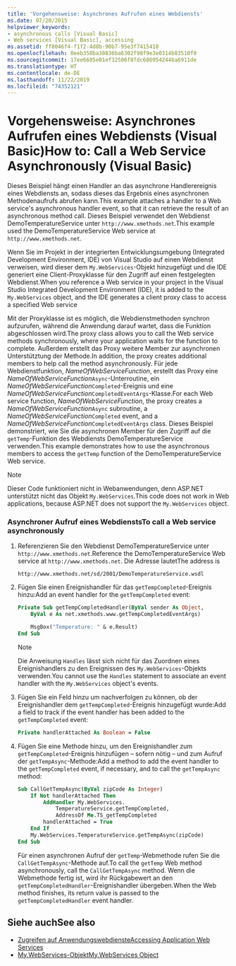 ```yaml
---
title: 'Vorgehensweise: Asynchrones Aufrufen eines Webdiensts'
ms.date: 07/20/2015
helpviewer_keywords:
- asynchronous calls [Visual Basic]
- Web services [Visual Basic], accessing
ms.assetid: ff8046f4-f1f2-4d8b-90b7-95e3f7415418
ms.openlocfilehash: 0eeb358ba38836ba6302f98f9e3e0314b83510f0
ms.sourcegitcommit: 17ee6605e01ef32506f8fdc686954244ba6911de
ms.translationtype: HT
ms.contentlocale: de-DE
ms.lasthandoff: 11/22/2019
ms.locfileid: "74352121"
---
```

# <a name="how-to-call-a-web-service-asynchronously-visual-basic"></a><span data-ttu-id="ef3d6-102">Vorgehensweise: Asynchrones Aufrufen eines Webdiensts (Visual Basic)</span><span class="sxs-lookup"><span data-stu-id="ef3d6-102">How to: Call a Web Service Asynchronously (Visual Basic)</span></span>

<span data-ttu-id="ef3d6-103">Dieses Beispiel hängt einen Handler an das asynchrone Handlerereignis eines Webdiensts an, sodass dieses das Ergebnis eines asynchronen Methodenaufrufs abrufen kann.</span><span class="sxs-lookup"><span data-stu-id="ef3d6-103">This example attaches a handler to a Web service's asynchronous handler event, so that it can retrieve the result of an asynchronous method call.</span></span> <span data-ttu-id="ef3d6-104">Dieses Beispiel verwendet den Webdienst DemoTemperatureService unter `http://www.xmethods.net`.</span><span class="sxs-lookup"><span data-stu-id="ef3d6-104">This example used the DemoTemperatureService Web service at `http://www.xmethods.net`.</span></span>

<span data-ttu-id="ef3d6-105">Wenn Sie im Projekt in der integrierten Entwicklungsumgebung (Integrated Development Environment, IDE) von Visual Studio auf einen Webdienst verweisen, wird dieser dem `My.WebServices`-Objekt hinzugefügt und die IDE generiert eine Client-Proxyklasse für den Zugriff auf einen festgelegten Webdienst.</span><span class="sxs-lookup"><span data-stu-id="ef3d6-105">When you reference a Web service in your project in the Visual Studio Integrated Development Environment (IDE), it is added to the `My.WebServices` object, and the IDE generates a client proxy class to access a specified Web service</span></span>

<span data-ttu-id="ef3d6-106">Mit der Proxyklasse ist es möglich, die Webdienstmethoden synchron aufzurufen, während die Anwendung darauf wartet, dass die Funktion abgeschlossen wird.</span><span class="sxs-lookup"><span data-stu-id="ef3d6-106">The proxy class allows you to call the Web service methods synchronously, where your application waits for the function to complete.</span></span> <span data-ttu-id="ef3d6-107">Außerdem erstellt das Proxy weitere Member zur asynchronen Unterstütztung der Methode.</span><span class="sxs-lookup"><span data-stu-id="ef3d6-107">In addition, the proxy creates additional members to help call the method asynchronously.</span></span> <span data-ttu-id="ef3d6-108">Für jede Webdienstfunktion, *NameOfWebServiceFunction*, erstellt das Proxy eine *NameOfWebServiceFunction*`Async`-Unterroutine, ein *NameOfWebServiceFunction*`Completed`-Ereignis und eine *NameOfWebServiceFunction*`CompletedEventArgs`-Klasse.</span><span class="sxs-lookup"><span data-stu-id="ef3d6-108">For each Web service function, *NameOfWebServiceFunction*, the proxy creates a *NameOfWebServiceFunction*`Async` subroutine, a *NameOfWebServiceFunction*`Completed` event, and a *NameOfWebServiceFunction*`CompletedEventArgs` class.</span></span> <span data-ttu-id="ef3d6-109">Dieses Beispiel demonstriert, wie Sie die asynchronen Member für den Zugriff auf die `getTemp`-Funktion des Webdiensts DemoTemperatureService verwenden.</span><span class="sxs-lookup"><span data-stu-id="ef3d6-109">This example demonstrates how to use the asynchronous members to access the `getTemp` function of the DemoTemperatureService Web service.</span></span>

> [!NOTE]
> <span data-ttu-id="ef3d6-110">Dieser Code funktioniert nicht in Webanwendungen, denn ASP.NET unterstützt nicht das Objekt `My.WebServices`.</span><span class="sxs-lookup"><span data-stu-id="ef3d6-110">This code does not work in Web applications, because ASP.NET does not support the `My.WebServices` object.</span></span>

### <a name="to-call-a-web-service-asynchronously"></a><span data-ttu-id="ef3d6-111">Asynchroner Aufruf eines Webdiensts</span><span class="sxs-lookup"><span data-stu-id="ef3d6-111">To call a Web service asynchronously</span></span>

1. <span data-ttu-id="ef3d6-112">Referenzieren Sie den Webdienst DemoTemperatureService unter `http://www.xmethods.net`.</span><span class="sxs-lookup"><span data-stu-id="ef3d6-112">Reference the DemoTemperatureService Web service at `http://www.xmethods.net`.</span></span> <span data-ttu-id="ef3d6-113">Die Adresse lautet</span><span class="sxs-lookup"><span data-stu-id="ef3d6-113">The address is</span></span>

    ```
    http://www.xmethods.net/sd/2001/DemoTemperatureService.wsdl
    ```

2. <span data-ttu-id="ef3d6-114">Fügen Sie einen Ereignishandler für das `getTempCompleted`-Ereignis hinzu:</span><span class="sxs-lookup"><span data-stu-id="ef3d6-114">Add an event handler for the `getTempCompleted` event:</span></span>

    ```vb
    Private Sub getTempCompletedHandler(ByVal sender As Object,
        ByVal e As net.xmethods.www.getTempCompletedEventArgs)

        MsgBox("Temperature: " & e.Result)
    End Sub
    ```

    > [!NOTE]
    > <span data-ttu-id="ef3d6-115">Die Anweisung `Handles` lässt sich nicht für das Zuordnen eines Ereignishandlers zu den Ereignissen des `My.WebServices`-Objekts verwenden.</span><span class="sxs-lookup"><span data-stu-id="ef3d6-115">You cannot use the `Handles` statement to associate an event handler with the `My.WebServices` object's events.</span></span>

3. <span data-ttu-id="ef3d6-116">Fügen Sie ein Feld hinzu um nachverfolgen zu können, ob der Ereignishandler dem `getTempCompleted`-Ereignis hinzugefügt wurde:</span><span class="sxs-lookup"><span data-stu-id="ef3d6-116">Add a field to track if the event handler has been added to the `getTempCompleted` event:</span></span>

    ```vb
    Private handlerAttached As Boolean = False
    ```

4. <span data-ttu-id="ef3d6-117">Fügen Sie eine Methode hinzu, um den Ereignishandler zum `getTempCompleted`-Ereignis hinzufügen – sofern nötig – und zum Aufruf der `getTempAsync`-Methode:</span><span class="sxs-lookup"><span data-stu-id="ef3d6-117">Add a method to add the event handler to the `getTempCompleted` event, if necessary, and to call the `getTempAsync` method:</span></span>

    ```vb
    Sub CallGetTempAsync(ByVal zipCode As Integer)
        If Not handlerAttached Then
            AddHandler My.WebServices.
                TemperatureService.getTempCompleted,
                AddressOf Me.TS_getTempCompleted
            handlerAttached = True
        End If
        My.WebServices.TemperatureService.getTempAsync(zipCode)
    End Sub
    ```

    <span data-ttu-id="ef3d6-118">Für einen asynchronen Aufruf der `getTemp`-Webmethode rufen Sie die `CallGetTempAsync`-Methode auf.</span><span class="sxs-lookup"><span data-stu-id="ef3d6-118">To call the `getTemp` Web method asynchronously, call the `CallGetTempAsync` method.</span></span> <span data-ttu-id="ef3d6-119">Wenn die Webmethode fertig ist, wird ihr Rückgabewert an den `getTempCompletedHandler`-Ereignishandler übergeben.</span><span class="sxs-lookup"><span data-stu-id="ef3d6-119">When the Web method finishes, its return value is passed to the `getTempCompletedHandler` event handler.</span></span>

## <a name="see-also"></a><span data-ttu-id="ef3d6-120">Siehe auch</span><span class="sxs-lookup"><span data-stu-id="ef3d6-120">See also</span></span>

- [<span data-ttu-id="ef3d6-121">Zugreifen auf Anwendungswebdienste</span><span class="sxs-lookup"><span data-stu-id="ef3d6-121">Accessing Application Web Services</span></span>](../../../visual-basic/developing-apps/programming/accessing-application-web-services.md)
- [<span data-ttu-id="ef3d6-122">My.WebServices-Objekt</span><span class="sxs-lookup"><span data-stu-id="ef3d6-122">My.WebServices Object</span></span>](../../../visual-basic/language-reference/objects/my-webservices-object.md)
